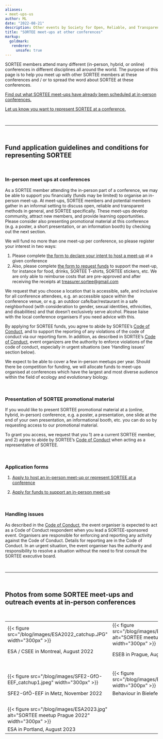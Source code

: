 ```yaml
---
aliases:
- meet-ups-us
author: ML
date: "2022-08-21"
description: Other events by Society for Open, Reliable, and Transparent Ecology and Evolutionary biology (SORTEE)
title: "SORTEE meet-ups at other conferences"
markup:
  goldmark:
   renderer:
     unsafe: true
---
```


SORTEE members attend many different (in-person, hybrid, or online) conferences in different disciplines all around the world. The purpose of this page is to help you meet up with other SORTEE members at these conferences and / or to spread the word about SORTEE at these conferences.    

[Find out what SORTEE meet-ups have already been scheduled at in-person conferences.](https://docs.google.com/spreadsheets/d/1QfzSdTNzRR-gbILW2BNqrQTpWIjduR-7Jtw2lataGbk/edit?usp=sharing)     

[Let us know you want to represent SORTEE at a conference.](https://forms.gle/rEXRYNoCXWBDFiLPA)

&nbsp;

---

&nbsp;

## Fund application guidelines and conditions for representing SORTEE

&nbsp;

### In-person meet ups at conferences 
As a SORTEE member attending the in-person part of a conference, we may be able to support you financially (funds may be limited) to organise an in-person meet-up. At meet-ups, SORTEE members and potential members gather in an informal setting to discuss open, reliable and transparent methods in general, and SORTEE specifically. These meet-ups develop community, attract new members,  and provide learning opportunities. Please consider also presenting promotional material at this conference (e.g. a poster, a short presentation, or an information booth) by checking out the next section.

We will fund no more than one meet-up per conference, so please register your interest in two ways:
1. Please complete [the form to declare your intent to host a meet-up](https://forms.gle/rEXRYNoCXWBDFiLPA) at a given conference  
2. Also, please complete [the form to request funds](https://forms.gle/ZSMXphg8QT7aAfL59) to support the meet-up, for instance for food, drinks, SORTEE T-shirts, SORTEE stickers, etc. We are only able to reimburse costs that are pre-approved and after receiving the receipts at [treasurer.sortee@gmail.com](mailto:treasurer.sortee@gmail.com)

We request that you choose a location that is accessible, safe, and inclusive for all conference attendees, e.g. an accessible space within the conference venue, or e.g. an outdoor cafe/bar/restaurant in a safe neighborhood (with consideration to gender, sexual identities, ethnicities, and disabilities) and that doesn’t exclusively serve alcohol. Please liaise with the local conference organisers if you need advice with this.  

By applying for SORTEE funds, you agree to abide by SORTEE’s [Code of Conduct](https://www.sortee.org/codeofconduct/), and to support the reporting of any violations of the code of conduct via our reporting form.  In addition, as described in SORTEE’s [Code of Conduct](https://www.sortee.org/codeofconduct/), event organizers are the authority to enforce violations of the code of conduct, especially in urgent situations (see ‘Handling issues’ section below). 

We expect to be able to cover a few in-person meetups per year. Should there be competition for funding, we will allocate funds to meet-ups organised at conferences which have the largest and most diverse audience within the field of ecology and evolutionary biology. 

&nbsp;

### Presentation of SORTEE promotional material
If you would like to present SORTEE promotional material at a (online, hybrid, in-person) conference, e.g. a poster, a presentation, one slide at the end of your own presentation, an informational booth, etc. you can do so by requesting access to our promotional material.

To grant you access, we request that you 1) are a current SORTEE member, and 2) agree to abide by SORTEE’s [Code of Conduct](https://www.sortee.org/codeofconduct/) when acting as a representative of SORTEE. 

&nbsp;

### Application forms

1. [Apply to host an in-person meet-up or represent SORTEE at a conference](https://forms.gle/rEXRYNoCXWBDFiLPA)

2. [Apply for funds to support an in-person meet-up](https://forms.gle/ZSMXphg8QT7aAfL59)

&nbsp;

### Handling issues
As described in the [Code of Conduct](https://www.sortee.org/codeofconduct/), the event organiser is expected to act as a Code of Conduct respondent when you lead a SORTEE-sponsored event. Organisers are responsible for enforcing and reporting any activity against the Code of Conduct. Details for reporting are in the Code of Conduct. In an urgent situation, the event organiser has the authority and responsibility to resolve a situation without the need to first consult the SORTEE executive board.  


&nbsp;  

---

&nbsp;

## Photos from some SORTEE meet-ups and outreach events at in-person conferences 

&nbsp;

|  |  |
|---|---|
| {{< figure src="/blog/images/ESA2022_catchup.JPG"  width="300px" >}} |{{< figure src="/blog/images/ESEB2022_catchup.JPG" alt="SORTEE meetup Prague 2022" width="300px" >}} |
| ESA / CSEE in Montreal, August 2022 &nbsp; &nbsp; &nbsp; &nbsp; &nbsp; &nbsp; &nbsp; &nbsp; | ESEB in Prague, August 2022 |
| &nbsp; | &nbsp; |
| {{< figure src="/blog/images/SFE2-GfO-EEF_catchup1.jpeg"  width="300px" >}} | {{< figure src="/blog/images/Behaviour_Bielefeld.jpg"  width="300px" >}} |
| SFE2-GfÖ-EEF in Metz, November 2022 | Behaviour in Bielefeld, August 2023 |
| &nbsp; | &nbsp; |
| {{< figure src="/blog/images/ESA2023.jpg" alt="SORTEE meetup Prague 2022" width="300px" >}} | |
| ESA in Portland, August 2023 | |
